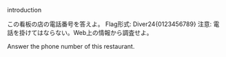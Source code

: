 introduction

この看板の店の電話番号を答えよ。
Flag形式: Diver24{0123456789}
注意: 電話を掛けてはならない。Web上の情報から調査せよ。

Answer the phone number of this restaurant.
